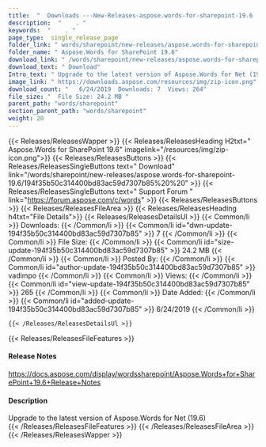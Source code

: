 ```yaml
---
title:  "  Downloads ---New-Releases-aspose.words-for-sharepoint-19.6 . " 
description:  "    . " 
keywords:  "    . " 
page_type:  single_release_page
folder_link: " words/sharepoint/new-releases/aspose.words-for-sharepoint-19.6/"
folder_name: " Aspose.Words for SharePoint 19.6"
download_link: " /words/sharepoint/new-releases/aspose.words-for-sharepoint-19.6/194f35b50c314400bd83ac59d7307b85"
download_text: " Download"
Intro_text: " Upgrade to the latest version of Aspose.Words for Net (19.6)"
image_link: " https://downloads.aspose.com/resources/img/zip-icon.png"
download_count: "   6/24/2019  Downloads: 7  Views: 264"
file_size: "  File Size: 24.2 MB "
parent_path: "words/sharepoint"
section_parent_path: "words/sharepoint"
weight: 20 
---
```


{{< Releases/ReleasesWapper >}}
  {{< Releases/ReleasesHeading H2txt=" Aspose.Words for SharePoint 19.6" imagelink="/resources/img/zip-icon.png">}}
  {{< Releases/ReleasesButtons >}}
    {{< Releases/ReleasesSingleButtons text=" Download" link="/words/sharepoint/new-releases/aspose.words-for-sharepoint-19.6/194f35b50c314400bd83ac59d7307b85%20%20" >}}
    {{< Releases/ReleasesSingleButtons text=" Support Forum " link="https://forum.aspose.com/c/words" >}}
  {{< Releases/ReleasesButtons >}}
  {{< Releases/ReleasesFileArea >}}
    {{< Releases/ReleasesHeading h4txt="File Details">}}
    {{< Releases/ReleasesDetailsUl >}}
            {{< Common/li  >}} Downloads: {{< /Common/li >}} 
      {{< Common/li id="dwn-update-194f35b50c314400bd83ac59d7307b85" >}} 7 {{< /Common/li >}} 
      {{< Common/li  >}} File Size: {{< /Common/li >}} 
      {{< Common/li id="size-update-194f35b50c314400bd83ac59d7307b85" >}} 24.2 MB {{< /Common/li >}} 
      {{< Common/li  >}} Posted By: {{< /Common/li >}} 
      {{< Common/li id="author-update-194f35b50c314400bd83ac59d7307b85" >}} vadimpo {{< /Common/li >}} 
      {{< Common/li  >}} Views: {{< /Common/li >}} 
      {{< Common/li id="view-update-194f35b50c314400bd83ac59d7307b85" >}} 265 {{< /Common/li >}} 
      {{< Common/li  >}} Date Added: {{< /Common/li >}} 
      {{< Common/li id="added-update-194f35b50c314400bd83ac59d7307b85" >}} 6/24/2019 {{< /Common/li >}} 

    {{< /Releases/ReleasesDetailsUl >}}

  {{< Releases/ReleasesFileFeatures >}}
      <h4>Release Notes</h4><div><a href="https://docs.aspose.com/display/wordssharepoint/Aspose.Words+for+SharePoint+19.6+Release+Notes">https://docs.aspose.com/display/wordssharepoint/Aspose.Words+for+SharePoint+19.6+Release+Notes</a></div><h4>Description</h4><div class="HTMLDescription">Upgrade to the latest version of Aspose.Words for Net (19.6)</div>
  {{< /Releases/ReleasesFileFeatures >}}
 {{< /Releases/ReleasesFileArea >}}
{{< /Releases/ReleasesWapper >}}


